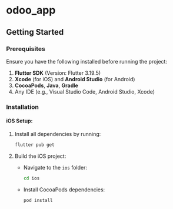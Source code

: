 # odoo_app

## Getting Started  

### Prerequisites  
Ensure you have the following installed before running the project:  

1. **Flutter SDK** (Version: Flutter 3.19.5)  
2. **Xcode** (for iOS) and **Android Studio** (for Android)  
3. **CocoaPods**, **Java**, **Gradle**  
4. Any IDE (e.g., Visual Studio Code, Android Studio, Xcode)  

### Installation  

#### iOS Setup:  

1. Install all dependencies by running:  

    ```sh
    flutter pub get
    ```

2. Build the iOS project:  
    - Navigate to the `ios` folder:  

      ```sh
      cd ios
      ```

    - Install CocoaPods dependencies:  

      ```sh
      pod install
      ```

